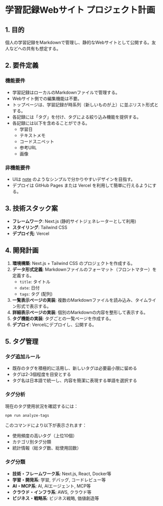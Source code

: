 # 学習記録Webサイト プロジェクト計画

## 1. 目的
個人の学習記録をMarkdownで管理し、静的なWebサイトとして公開する。友人などへの共有も想定する。

## 2. 要件定義

### 機能要件
- 学習記録はローカルのMarkdownファイルで管理する。
- Webサイト側での編集機能は不要。
- トップページは、学習記録が時系列（新しいものが上）に並ぶリスト形式とする。
- 各記録には「タグ」を付け、タグによる絞り込み機能を提供する。
- 各記録には以下を含めることができる。
    - 学習日
    - テキストメモ
    - コードスニペット
    - 参考URL
    - 画像

### 非機能要件
- UIは [note](https://note.com/) のようなシンプルで分かりやすいデザインを目指す。
- デプロイは GitHub Pages または Vercel を利用して簡単に行えるようにする。

## 3. 技術スタック案
- **フレームワーク**: Next.js (静的サイトジェネレーターとして利用)
- **スタイリング**: Tailwind CSS
- **デプロイ先**: Vercel

## 4. 開発計画
1.  **環境構築**: Next.js + Tailwind CSS のプロジェクトを作成する。
2.  **データ形式定義**: Markdownファイルのフォーマット（フロントマター）を定義する。
    - `title`: タイトル
    - `date`: 日付
    - `tags`: タグ (配列)
3.  **一覧表示ページの実装**: 複数のMarkdownファイルを読み込み、タイムライン形式で表示する。
4.  **詳細表示ページの実装**: 個別のMarkdownの内容を整形して表示する。
5.  **タグ機能の実装**: タグごとの一覧ページを作成する。
6.  **デプロイ**: Vercelにデプロイし、公開する。

## 5. タグ管理

### タグ追加ルール
- 既存のタグを積極的に活用し、新しいタグは必要最小限に留める
- タグは2-3個程度を目安とする
- タグ名は日本語で統一し、内容を簡潔に表現する単語を選択する

### タグ分析
現在のタグ使用状況を確認するには：
```bash
npm run analyze-tags
```

このコマンドにより以下が表示されます：
- 使用頻度の高いタグ（上位10個）
- カテゴリ別タグ分類
- 統計情報（総タグ数、総使用回数）

### タグ分類
- **技術・フレームワーク系**: Next.js, React, Docker等
- **学習・開発系**: 学習, デバッグ, コードレビュー等
- **AI・MCP系**: AI, AIエージェント, MCP等
- **クラウド・インフラ系**: AWS, クラウド等
- **ビジネス・戦略系**: ビジネス戦略, 価値創造等 